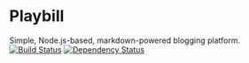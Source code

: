 Playbill
==============

Simple, Node.js-based, markdown-powered blogging platform. [![Build Status](https://travis-ci.org/straub/playbill.png?branch=master)](https://travis-ci.org/straub/playbill) [![Dependency Status](https://david-dm.org/straub/playbill.png)](https://david-dm.org/straub/playbill)
